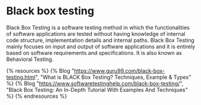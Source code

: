 # Black box testing

Black Box Testing is a software testing method in which the functionalities of software applications are tested without having knowledge of internal code structure, implementation details and internal paths. Black Box Testing mainly focuses on input and output of software applications and it is entirely based on software requirements and specifications. It is also known as Behavioral Testing.

{% resources %}
  {% Blog "https://www.guru99.com/black-box-testing.html", "What is BLACK Box Testing? Techniques, Example & Types" %}
  {% Blog "https://www.softwaretestinghelp.com/black-box-testing/", "Black Box Testing: An In-Depth Tutorial With Examples And Techniques" %}
{% endresources %}

